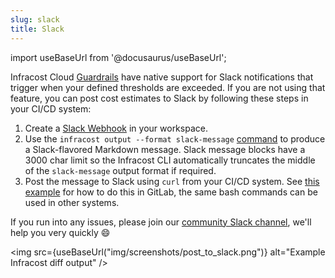 ```yaml
---
slug: slack
title: Slack
---
```


import useBaseUrl from '@docusaurus/useBaseUrl';

Infracost Cloud [Guardrails](/docs/infracost_cloud/guardrails/) have native support for Slack notifications that trigger when your defined thresholds are exceeded. If you are not using that feature, you can post cost estimates to Slack by following these steps in your CI/CD system:

1. Create a [Slack Webhook](https://api.slack.com/messaging/webhooks) in your workspace.
2. Use the `infracost output --format slack-message` [command](/docs/features/cli_commands/) to produce a Slack-flavored Markdown message. Slack message blocks have a 3000 char limit so the Infracost CLI automatically truncates the middle of the `slack-message` output format if required.
3. Post the message to Slack using `curl` from your CI/CD system. See [this example](https://gitlab.com/infracost/infracost-gitlab-ci/-/tree/master/examples/slack) for how to do this in GitLab, the same bash commands can be used in other systems.

If you run into any issues, please join our [community Slack channel](https://www.infracost.io/community-chat), we'll help you very quickly 😄

<img src={useBaseUrl("img/screenshots/post_to_slack.png")} alt="Example Infracost diff output" />
